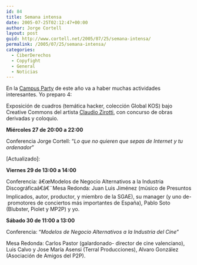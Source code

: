 ```yaml
---
id: 84
title: Semana intensa
date: 2005-07-25T02:12:47+00:00
author: Jorge Cortell
layout: post
guid: http://www.cortell.net/2005/07/25/semana-intensa/
permalink: /2005/07/25/semana-intensa/
categories:
  - CiberDerechos
  - Copyfight
  - General
  - Noticias
---
```

En la [Campus Party](http://www.campus-party.org) de este año va a haber muchas actividades interesantes. Yo preparo 4:

Exposición de cuadros (temática hacker, colección Global KOS) bajo Creative Commons del artista [Claudio Zirotti](http://www.claudio-zirotti.com/), con concurso de obras derivadas y coloquio.

**Miércoles 27 de 20:00 a 22:00**
  
Conferencia Jorge Cortell: &#8220;_Lo que no quieren que sepas de Internet y tu ordenador_&#8221;

[Actualizado]:

**Viernes 29 de 13:00 a 14:00**
  
Conferencia: â€œModelos de Negocio Alternativos a la Industria Discográficaâ€â€¨Mesa Redonda: Juan Luis Jiménez (músico de Presuntos Implicados, autor, productor, y miembro de la SGAE), su manager (y uno de- promotores de conciertos más importantes de España), Pablo Soto (Blubster, Piolet y MP2P) y yo.

**Sábado 30 de 11:00 a 13:00**
  
Conferencia: &#8220;_Modelos de Negocio Alternativos a la Industria del Cine_&#8221;
  
Mesa Redonda: Carlos Pastor (galardonado- director de cine valenciano), Luis Calvo y Jose Marí­a Asensi (Terral Producciones), Alvaro González (Asociación de Amigos del P2P).